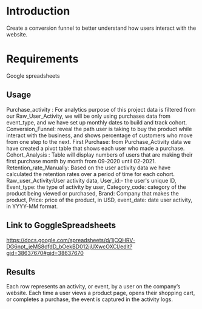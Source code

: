 # Introduction
Create a conversion funnel to better understand how users interact with the website.

# Requirements
Google spreadsheets 

## Usage
Purchase_activity : For analytics purpose of this project data is filtered from our Raw_User_Activity, we will be only using purchases data from event_type, and we have set up monthly dates to build and track cohort.
Conversion_Funnel: reveal the path user is taking to buy the product while interact with the business, and shows percentage of customers who move from one step to the next.
First Purchase: from Purchase_Activity data we have created a pivot table that shows each user who made a purchase.
Cohort_Analysis : Table will display numbers of users that are making their first purchase month by month from 09-2020 until 02-2021.
Retention_rate_Manually: Based on the user activity data we have calculated the retention rates over a period of time for each cohort.
Raw_user_Activity:User activity data, User_id:- the user's unique ID, Event_type: the type of activity by user, Category_code: category of the product being viewed or purchased, Brand: Company that makes the product, Price: price of the product, in USD, event_date: date user activity, in YYYY-MM format.

## Link to GoggleSpreadsheets 
https://docs.google.com/spreadsheets/d/1jCQHRV-DG6npt_jeMS8dfdD_bOekBD012jjUXwcOXCI/edit?gid=38637670#gid=38637670

## Results
Each row represents an activity, or event, by a user on the company’s website. Each time a user views a product page, opens their shopping cart, or completes a purchase, the event is captured in the activity logs.


